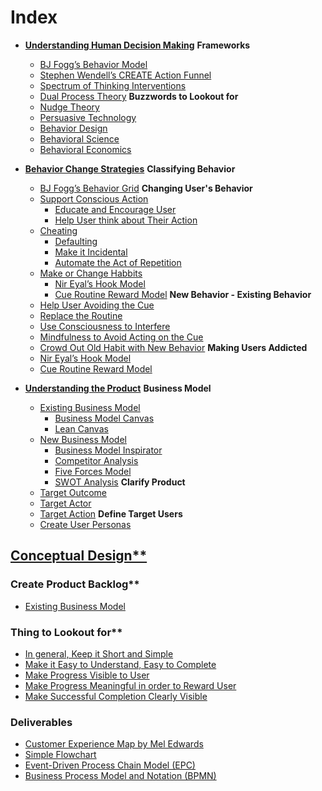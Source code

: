 # Index

- **[Understanding Human Decision Making](pending/)**
  **Frameworks**
  - [BJ Fogg’s Behavior Model](pending/pending.md)
  - [Stephen Wendell’s CREATE Action Funnel](pending/pending.md)
  - [Spectrum of Thinking Interventions](pending/pending.md)
  - [Dual Process Theory](pending/pending.md)
  **Buzzwords to Lookout for**
  - [Nudge Theory](pending/pending.md)
  - [Persuasive Technology](pending/pending.md)
  - [Behavior Design](pending/pending.md)
  - [Behavioral Science](pending/pending.md)
  - [Behavioral Economics](pending/pending.md)

- **[Behavior Change Strategies](pending/)**
  **Classifying Behavior**
  - [BJ Fogg’s Behavior Grid](pending/pending.md)
  **Changing User's Behavior**
  - [Support Conscious Action](pending/pending.md)
    - [Educate and Encourage User](pending/pending.md)
    - [Help User think about Their Action](pending/pending.md)
  - [Cheating](pending/pending.md)
    - [Defaulting](pending/pending.md)
    - [Make it Incidental](pending/pending.md)
    - [Automate the Act of Repetition](pending/pending.md)
  - [Make or Change Habbits](pending/pending.md)
    - [Nir Eyal’s Hook Model](pending/pending.md)
    - [Cue Routine Reward Model](pending/pending.md)
  **New Behavior - Existing Behavior**
  - [Help User Avoiding the Cue](pending/pending.md)
  - [Replace the Routine](pending/pending.md)
  - [Use Consciousness to Interfere](pending/pending.md)
  - [Mindfulness to Avoid Acting on the Cue](pending/pending.md)
  - [Crowd Out Old Habit with New Behavior](pending/pending.md)
  **Making Users Addicted**
  - [Nir Eyal’s Hook Model](pending/pending.md)
  - [Cue Routine Reward Model](pending/pending.md)

- [**Understanding the Product**](pending/)
  **Business Model**
  - [Existing Business Model](pending/pending.md)
    - [Business Model Canvas](pending/pending.md)
    - [Lean Canvas](pending/pending.md)
  - [New Business Model](pending/pending.md)
    - [Business Model Inspirator](pending/pending.md)
    - [Competitor Analysis](pending/pending.md)
    - [Five Forces Model](pending/pending.md)
    - [SWOT Analysis](pending/pending.md)
  **Clarify Product**
  - [Target Outcome](pending/pending.md)
  - [Target Actor](pending/pending.md)
  - [Target Action](pending/pending.md)
  **Define Target Users**
  - [Create User Personas](pending/pending.md)

## [Conceptual Design**](pending/)

### Create Product Backlog**

- [Existing Business Model](pending/pending.md)

### Thing to Lookout for**

- [In general, Keep it Short and Simple](pending/pending.md)
- [Make it Easy to Understand, Easy to Complete](pending/pending.md)
- [Make Progress Visible to User](pending/pending.md)
- [Make Progress Meaningful in order to Reward User](pending/pending.md)
- [Make Successful Completion Clearly Visible](pending/pending.md)

### Deliverables

- [Customer Experience Map by Mel Edwards](pending/pending.md)
- [Simple Flowchart](pending/pending.md)
- [Event-Driven Process Chain Model (EPC)](pending/pending.md)
- [Business Process Model and Notation (BPMN)](pending/pending.md)
